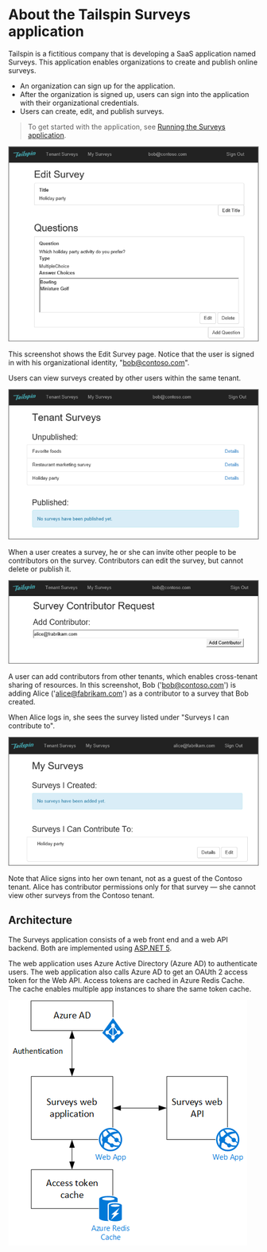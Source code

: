# About the Tailspin Surveys application

Tailspin is a fictitious company that is developing a SaaS application named Surveys. This application enables organizations to create and publish online surveys.

- An organization can sign up for the application.
- After the organization is signed up, users can sign into the application with their organizational credentials.
- Users can create, edit, and publish surveys.

> To get started with the application, see [Running the Surveys application](running-the-app.md).

![Edit survey](media/tailspin/edit-survey.png)

This screenshot shows the Edit Survey page. Notice that the user is signed in with his organizational identity, "bob@contoso.com".

Users can view surveys created by other users within the same tenant.

![Tenant surveys](media/tailspin/tenant-surveys.png)

When a user creates a survey, he or she can invite other people to be contributors on the survey. Contributors can edit the survey, but cannot delete or publish it.  

![Add contributor](media/tailspin/add-contributor.png)

A user can add contributors from other tenants, which enables cross-tenant sharing of resources. In this screenshot, Bob ('bob@contoso.com') is adding Alice ('alice@fabrikam.com') as a contributor to a survey that Bob created.

When Alice logs in, she sees the survey listed under "Surveys I can contribute to".

![Survey contributor](media/tailspin/contributor.png)

Note that Alice signs into her own tenant, not as a guest of the Contoso tenant. Alice has contributor permissions only for that survey &mdash; she cannot view other surveys from the Contoso tenant.

## Architecture

The Surveys application consists of a web front end and a web API backend. Both are implemented using [ASP.NET 5](https://docs.asp.net/en/latest/).

The web application uses Azure Active Directory (Azure AD) to authenticate users. The web application also calls Azure AD to get an OAUth 2 access token for the Web API. Access tokens are cached in Azure Redis Cache. The cache enables multiple app instances to share the same token cache.

![Architecture](media/tailspin/architecture.png)
